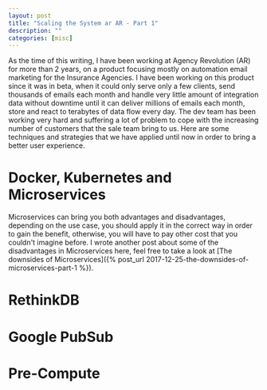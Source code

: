 ```yaml
---
layout: post
title: "Scaling the System ar AR - Part 1"
description: ""
categories: [misc]
---
```


As the time of this writing, I have been working at Agency Revolution (AR) for more than 2 years, on
a product focusing mostly on automation email marketing for the Insurance Agencies. I have been
working on this product since it was in beta, when it could only serve only a few clients, send
thousands of emails each month and handle very little amount of integration data without downtime
until it can deliver millions of emails each month, store and react to terabytes of data flow every
day. The dev team has been working very hard and suffering a lot of problem to cope with the
increasing number of customers that the sale team bring to us. Here are some techniques and
strategies that we have applied until now in order to bring a better user experience.

# Docker, Kubernetes and Microservices

Microservices can bring you both advantages and disadvantages, depending on the use case, you should
apply it in the correct way in order to gain the benefit, otherwise, you will have to pay other cost
that you couldn't imagine before. I wrote another post about some of the disadvantages in
Microservices here, feel free to take a look at
[The downsides of Microservices]({% post_url 2017-12-25-the-downsides-of-microservices-part-1 %}).

# RethinkDB

# Google PubSub

# Pre-Compute
